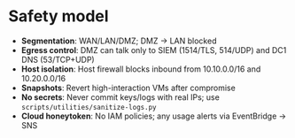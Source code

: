# Safety model

- **Segmentation**: WAN/LAN/DMZ; DMZ -> LAN blocked
- **Egress control**: DMZ can talk only to SIEM (1514/TLS, 514/UDP) and DC1 DNS (53/TCP+UDP)
- **Host isolation**: Host firewall blocks inbound from 10.10.0.0/16 and 10.20.0.0/16
- **Snapshots**: Revert high-interaction VMs after compromise
- **No secrets**: Never commit keys/logs with real IPs; use `scripts/utilities/sanitize-logs.py`
- **Cloud honeytoken**: No IAM policies; any usage alerts via EventBridge -> SNS
